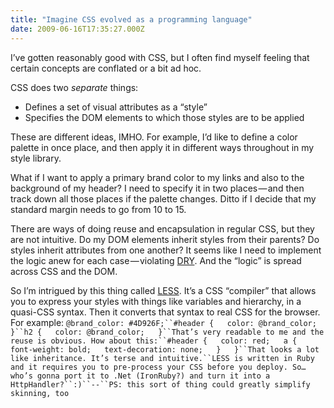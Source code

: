```yaml
---
title: "Imagine CSS evolved as a programming language"
date: 2009-06-16T17:35:27.000Z
---
```


I’ve gotten reasonably good with CSS, but I often find myself feeling that certain concepts are conflated or a bit ad hoc.

CSS does two _separate_ things:

*   Defines a set of visual attributes as a “style”
*   Specifies the DOM elements to which those styles are to be applied

These are different ideas, IMHO. For example, I’d like to define a color palette in once place, and then apply it in different ways throughout in my style library.

What if I want to apply a primary brand color to my links and also to the background of my header? I need to specify it in two places — and then track down all those places if the palette changes. Ditto if I decide that my standard margin needs to go from 10 to 15.

There are ways of doing reuse and encapsulation in regular CSS, but they are not intuitive. Do my DOM elements inherit styles from their parents? Do styles inherit attributes from one another? It seems like I need to implement the logic anew for each case — violating [DRY](http://en.wikipedia.org/wiki/Don%27t_repeat_yourself). And the “logic” is spread across CSS and the DOM.

So I’m intrigued by this thing called [LESS](http://lesscss.org/). It’s a CSS “compiler” that allows you to express your styles with things like variables and hierarchy, in a quasi-CSS syntax. Then it converts that syntax to real CSS for the browser. For example:
`@brand_color: #4D926F;``#header {  
  color: @brand_color;  
}``h2 {  
  color: @brand_color;  
}``That’s very readable to me and the reuse is obvious. How about this:``#header {  
  color: red;  
  a {  
    font-weight: bold;  
    text-decoration: none;  
  }  
}``That looks a lot like inheritance. It’s terse and intuitive.``LESS is written in Ruby and it requires you to pre-process your CSS before you deploy. So…who’s gonna port it to .Net (IronRuby?) and turn it into a HttpHandler?``:)``--``PS: this sort of thing could greatly simplify skinning, too`
